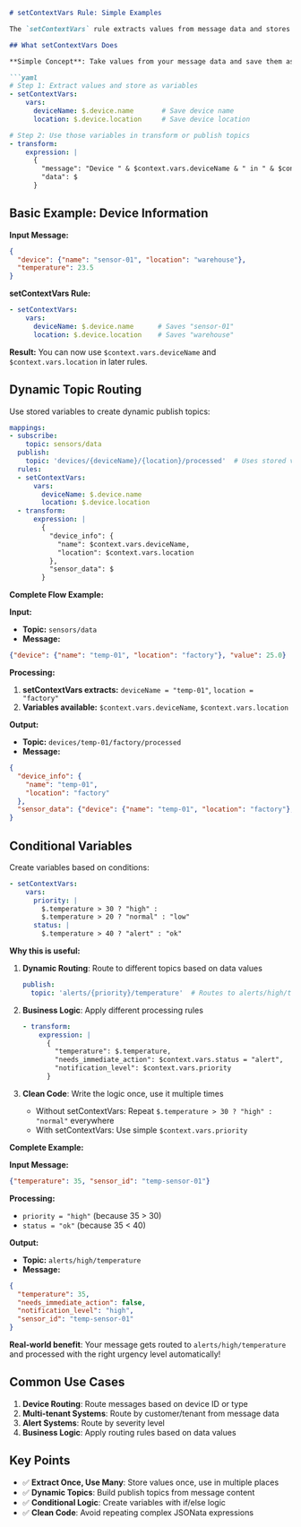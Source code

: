 ```markdown
# setContextVars Rule: Simple Examples

The `setContextVars` rule extracts values from message data and stores them as variables that can be used in later rules or publish topics.

## What setContextVars Does

**Simple Concept**: Take values from your message data and save them as variables for later use.

```yaml
# Step 1: Extract values and store as variables
- setContextVars:
    vars:
      deviceName: $.device.name       # Save device name
      location: $.device.location     # Save device location

# Step 2: Use those variables in transform or publish topics  
- transform:
    expression: |
      {
        "message": "Device " & $context.vars.deviceName & " in " & $context.vars.location,
        "data": $
      }
```

## Basic Example: Device Information

**Input Message:**
```json
{
  "device": {"name": "sensor-01", "location": "warehouse"},
  "temperature": 23.5
}
```

**setContextVars Rule:**
```yaml
- setContextVars:
    vars:
      deviceName: $.device.name      # Saves "sensor-01"
      location: $.device.location    # Saves "warehouse"
```

**Result:** You can now use `$context.vars.deviceName` and `$context.vars.location` in later rules.

## Dynamic Topic Routing

Use stored variables to create dynamic publish topics:

```yaml
mappings:
- subscribe:
    topic: sensors/data
  publish:
    topic: 'devices/{deviceName}/{location}/processed'  # Uses stored variables
  rules:
  - setContextVars:
      vars:
        deviceName: $.device.name
        location: $.device.location
  - transform:
      expression: |
        {
          "device_info": {
            "name": $context.vars.deviceName,
            "location": $context.vars.location
          },
          "sensor_data": $
        }
```

**Complete Flow Example:**

**Input:**
- **Topic:** `sensors/data`
- **Message:** 
```json
{"device": {"name": "temp-01", "location": "factory"}, "value": 25.0}
```

**Processing:**
1. **setContextVars extracts:** `deviceName = "temp-01"`, `location = "factory"`
2. **Variables available:** `$context.vars.deviceName`, `$context.vars.location`

**Output:**
- **Topic:** `devices/temp-01/factory/processed`
- **Message:**
```json
{
  "device_info": {
    "name": "temp-01",
    "location": "factory"
  },
  "sensor_data": {"device": {"name": "temp-01", "location": "factory"}, "value": 25.0}
}
```

## Conditional Variables

Create variables based on conditions:

```yaml
- setContextVars:
    vars:
      priority: |
        $.temperature > 30 ? "high" : 
        $.temperature > 20 ? "normal" : "low"
      status: |
        $.temperature > 40 ? "alert" : "ok"
```

**Why this is useful:**

1. **Dynamic Routing**: Route to different topics based on data values
   ```yaml
   publish:
     topic: 'alerts/{priority}/temperature'  # Routes to alerts/high/temperature
   ```

2. **Business Logic**: Apply different processing rules
   ```yaml
   - transform:
       expression: |
         {
           "temperature": $.temperature,
           "needs_immediate_action": $context.vars.status = "alert",
           "notification_level": $context.vars.priority
         }
   ```

3. **Clean Code**: Write the logic once, use it multiple times
   - Without setContextVars: Repeat `$.temperature > 30 ? "high" : "normal"` everywhere
   - With setContextVars: Use simple `$context.vars.priority`

**Complete Example:**

**Input Message:**
```json
{"temperature": 35, "sensor_id": "temp-sensor-01"}
```

**Processing:**
- `priority = "high"` (because 35 > 30)
- `status = "ok"` (because 35 < 40)

**Output:**
- **Topic:** `alerts/high/temperature`
- **Message:**
```json
{
  "temperature": 35,
  "needs_immediate_action": false,
  "notification_level": "high",
  "sensor_id": "temp-sensor-01"
}
```

**Real-world benefit**: Your message gets routed to `alerts/high/temperature` and processed with the right urgency level automatically!

## Common Use Cases

1. **Device Routing**: Route messages based on device ID or type
2. **Multi-tenant Systems**: Route by customer/tenant from message data
3. **Alert Systems**: Route by severity level
4. **Business Logic**: Apply routing rules based on data values

## Key Points

- ✅ **Extract Once, Use Many**: Store values once, use in multiple places
- ✅ **Dynamic Topics**: Build publish topics from message content
- ✅ **Conditional Logic**: Create variables with if/else logic
- ✅ **Clean Code**: Avoid repeating complex JSONata expressions

```
